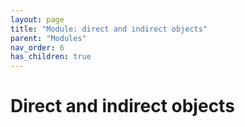 ```yaml
---
layout: page
title: "Module: direct and indirect objects"
parent: "Modules"
nav_order: 6
has_children: true
---
```


# Direct and indirect objects

